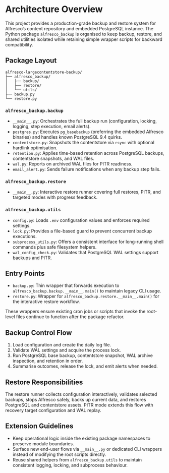 # Architecture Overview

This project provides a production-grade backup and restore system for Alfresco’s content repository and embedded PostgreSQL instance. The Python package `alfresco_backup` is organised to keep backup, restore, and shared utilities isolated while retaining simple wrapper scripts for backward compatibility.

## Package Layout

```
alfresco-largecontentstore-backup/
├── alfresco_backup/
│   ├── backup/
│   ├── restore/
│   └── utils/
├── backup.py
└── restore.py
```

### `alfresco_backup.backup`
- `__main__.py`: Orchestrates the full backup run (configuration, locking, logging, step execution, email alerts).
- `postgres.py`: Executes `pg_basebackup` (preferring the embedded Alfresco binaries) and handles known PostgreSQL 9.4 quirks.
- `contentstore.py`: Snapshots the contentstore via `rsync` with optional hardlink optimisation.
- `retention.py`: Applies time-based retention across PostgreSQL backups, contentstore snapshots, and WAL files.
- `wal.py`: Reports on archived WAL files for PITR readiness.
- `email_alert.py`: Sends failure notifications when any backup step fails.

### `alfresco_backup.restore`
- `__main__.py`: Interactive restore runner covering full restores, PITR, and targeted modes with progress feedback.

### `alfresco_backup.utils`
- `config.py`: Loads `.env` configuration values and enforces required settings.
- `lock.py`: Provides a file-based guard to prevent concurrent backup executions.
- `subprocess_utils.py`: Offers a consistent interface for long-running shell commands plus safe filesystem helpers.
- `wal_config_check.py`: Validates that PostgreSQL WAL settings support backups and PITR.

## Entry Points

- `backup.py`: Thin wrapper that forwards execution to `alfresco_backup.backup.__main__.main()` to maintain legacy CLI usage.
- `restore.py`: Wrapper for `alfresco_backup.restore.__main__.main()` for the interactive restore workflow.

These wrappers ensure existing cron jobs or scripts that invoke the root-level files continue to function after the package refactor.

## Backup Control Flow

1. Load configuration and create the daily log file.
2. Validate WAL settings and acquire the process lock.
3. Run PostgreSQL base backup, contentstore snapshot, WAL archive inspection, and retention in order.
4. Summarise outcomes, release the lock, and emit alerts when needed.

## Restore Responsibilities

The restore runner collects configuration interactively, validates selected backups, stops Alfresco safely, backs up current data, and restores PostgreSQL and contentstore assets. PITR mode extends this flow with recovery target configuration and WAL replay.

## Extension Guidelines

- Keep operational logic inside the existing package namespaces to preserve module boundaries.
- Surface new end-user flows via `__main__.py` or dedicated CLI wrappers instead of modifying the root scripts directly.
- Reuse shared helpers from `alfresco_backup.utils` to maintain consistent logging, locking, and subprocess behaviour.


